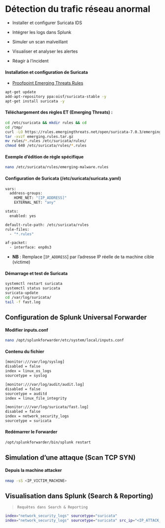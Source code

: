 # Détection du trafic réseau anormal

- Installer et configurer Suricata IDS

- Intégrer les logs dans Splunk

- Simuler un scan malveillant

- Visualiser et analyser les alertes

- Réagir à l’incident

#### Installation et configuration de Suricata

- [Proofpoint Emerging Threats Rules](https://rules.emergingthreats.net/)

```sh
apt-get update
add-apt-repository ppa:oisf/suricata-stable -y
apt-get install suricata -y
```

#### Téléchargement des règles ET (Emerging Threats) :

```sh
cd /etc/suricata && mkdir rules && cd
cd /tmp/
curl -LO https://rules.emergingthreats.net/open/suricata-7.0.3/emerging.rules.tar.gz
tar -xvzf emerging.rules.tar.gz
mv rules/*.rules /etc/suricata/rules/
chmod 640 /etc/suricata/rules/*.rules
```

#### Exemple d’édition de règle spécifique

```sh
nano /etc/suricata/rules/emerging-malware.rules
```

#### Configuration de Suricata (/etc/suricata/suricata.yaml)

```sh
vars:
  address-groups:
    HOME_NET: "[IP_ADDRESS]"
    EXTERNAL_NET: "any"

stats:
  enabled: yes

default-rule-path: /etc/suricata/rules
rule-files:
  - "*.rules"

af-packet:
  - interface: enp0s3
```

- **NB** : Remplace [`IP_ADDRESS`] par l’adresse IP réelle de ta machine cible (victime)

#### Démarrage et test de Suricata

```sh
systemctl restart suricata
systemctl status suricata
suricata-update
cd /var/log/suricata/
tail -f fast.log
```

## Configuration de Splunk Universal Forwarder

#### Modifier inputs.conf

```sh
nano /opt/splunkforwarder/etc/system/local/inputs.conf
```

#### Contenu du fichier

```sh
[monitor:///var/log/syslog]
disabled = false
index = linux_os_logs
sourcetype = syslog

[monitor:///var/log/audit/audit.log]
disabled = false
sourcetype = auditd
index = linux_file_integrity

[monitor:///var/log/suricata/fast.log]
disabled = false
index = network_security_logs
sourcetype = suricata
```

#### Redémarrer le Forwarder

```sh
/opt/splunkforwarder/bin/splunk restart
```

## Simulation d’une attaque (Scan TCP SYN)

#### Depuis la machine attacker

```sh
nmap -sS <IP_VICTIM_MACHINE>
```

## Visualisation dans Splunk (Search & Reporting)

> `Requêtes dans Search & Reporting`

```sh
index="network_security_logs" sourcetype="suricata"
index="network_security_logs" sourcetype="suricata" src_ip="<IP_ATTACK_MACHINE>"
```
